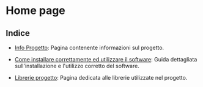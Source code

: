 # Home page
## Indice


- [Info Progetto](info.html): Pagina contenente informazioni sul progetto.

- [Come installare correttamente ed utilizzare il software](use&amp;installation.html): Guida dettagliata sull'installazione e l'utilizzo corretto del software.

- [Librerie progetto](libraries.html): Pagina dedicata alle librerie utilizzate nel progetto.
